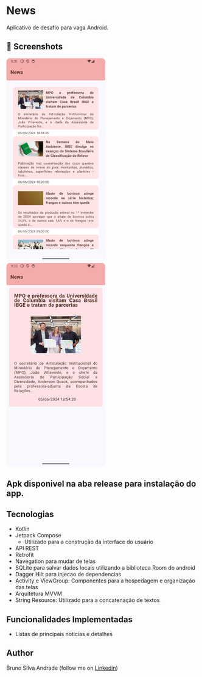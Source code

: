 # News
Aplicativo de desafio para vaga Android. 

## :camera_flash: Screenshots
<!-- You can add more screenshots here if you like -->
<img src="/result/imagem1.png" width="260">&emsp;<img src="/result/imagem2.png" width="260">&emsp;

## Apk disponivel na aba release para instalação do app. 

## Tecnologias

* Kotlin
* Jetpack Compose
  - Utilizado para a construção da interface do usuário
* API REST
* Retrofit
* Navegation para mudar de telas
* SQLite para salvar dados locais utilizando a biblioteca Room do android
* Dagger Hilt para injecao de dependencias
* Activity e ViewGroup: Componentes para a hospedagem e organização das telas
* Arquitetura MVVM
* String Resource: Utilizado para a concatenação de textos
  
## Funcionalidades Implementadas

* Listas de principais noticias e detalhes


## Author
Bruno Silva Andrade (follow me on [Linkedin](https://www.linkedin.com/in/brunoanndrad/))
